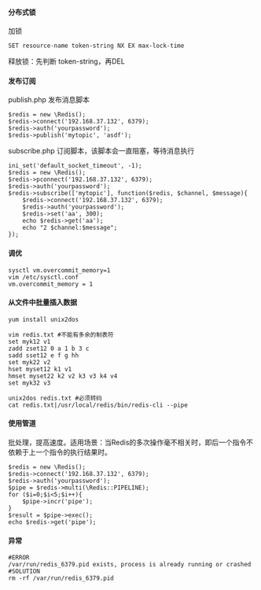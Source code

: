 #### **分布式锁**
加锁
```
SET resource-name token-string NX EX max-lock-time
```
释放锁：先判断 token-string，再DEL

#### **发布订阅**
publish.php 发布消息脚本
```
$redis = new \Redis();
$redis->connect('192.168.37.132', 6379);
$redis->auth('yourpassword');
$redis->publish('mytopic', 'asdf');
```
subscribe.php 订阅脚本，该脚本会一直阻塞，等待消息执行
```
ini_set('default_socket_timeout', -1);
$redis = new \Redis();
$redis->pconnect('192.168.37.132', 6379);
$redis->auth('yourpassword');
$redis->subscribe(['mytopic'], function($redis, $channel, $message){
    $redis->connect('192.168.37.132', 6379);
    $redis->auth('yourpassword');
    $redis->set('aa', 300);
    echo $redis->get('aa');
    echo "2 $channel:$message";
});
```
#### **调优**
```
sysctl vm.overcommit_memory=1
vim /etc/sysctl.conf
vm.overcommit_memory = 1
```
#### **从文件中批量插入数据**

```
yum install unix2dos

vim redis.txt #不能有多余的制表符
set myk12 v1
zadd zset12 0 a 1 b 3 c
sadd sset12 e f g hh
set myk22 v2
hset myset12 k1 v1
hmset myset22 k2 v2 k3 v3 k4 v4
set myk32 v3

unix2dos redis.txt #必须转码
cat redis.txt|/usr/local/redis/bin/redis-cli --pipe
```

#### **使用管道**
批处理，提高速度。适用场景：当Redis的多次操作毫不相关时，即后一个指令不依赖于上一个指令的执行结果时。
```
$redis = new \Redis();
$redis->connect('192.168.37.132', 6379);
$redis->auth('yourpassword');
$pipe = $redis->multi(\Redis::PIPELINE);
for ($i=0;$i<5;$i++){
    $pipe->incr('pipe');
}
$result = $pipe->exec();
echo $redis->get('pipe');
```

#### **异常**
```
#ERROR
/var/run/redis_6379.pid exists, process is already running or crashed
#SOLUTION
rm -rf /var/run/redis_6379.pid
```